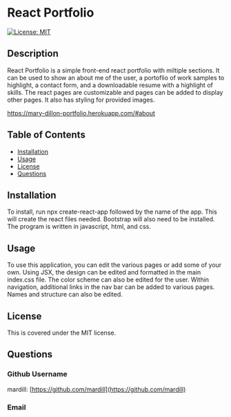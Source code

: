 # React Portfolio

[![License: MIT](https://img.shields.io/badge/License-MIT-yellow.svg)](https://opensource.org/licenses/MIT)
    
## Description

React Portfolio is a simple front-end react portfolio with miltiple sections. It can be used to show an about me of the user, a portoflio of work samples to highlight, a contact form, and a downloadable resume with a highlight of skills. The react pages are customizable and pages can be added to display other pages. It also has styling for provided images.

https://mary-dillon-portfolio.herokuapp.com/#about

## Table of Contents

* [Installation](#installation)
* [Usage](#usage)
* [License](#license)
* [Questions](#questions)

## Installation

To install, run npx create-react-app followed by the name of the app. This will create the react files needed. Bootstrap will also need to be installed. The program is written in javascript, html, and css.

## Usage

To use this application, you can edit the various pages or add some of your own. Using JSX, the design can be edited and formatted in the main index.css file. The color scheme can also be edited for the user. Within navigation, additional links in the nav bar can be added to various pages. Names and structure can also be edited. 


## License

This is covered under the MIT license. 



## Questions

### Github Username
mardill: [https://github.com/mardill](https://github.com/mardill)

### Email


     
